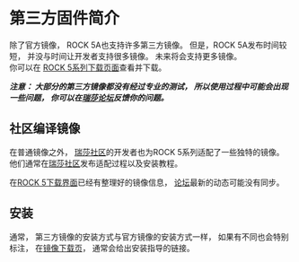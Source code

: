 ﻿---
sidebar_label: 'ROCK 5A 第三方镜像'
sidebar_position: 30
---

# 第三方固件简介

除了官方镜像， ROCK 5A也支持许多第三方镜像。 
但是，ROCK 5A发布时间较短， 并没与时间让开发者支持很多镜像。 未来将会支持更多镜像。  
你可以在 [ROCK 5系列下载页面](https://wiki.radxa.com/Rock5/downloads)查看并下载。    

***注意： 大部分的第三方镜像都没有经过专业的测试， 所以使用过程中可能会出现一些问题， 你可以在[瑞莎论坛](https://forum.radxa.com/)反馈你的问题。***

## 社区编译镜像

在普通镜像之外， [瑞莎社区](https://forum.radxa.com/)的开发者也为ROCK 5系列适配了一些独特的镜像。 
他们通常在[瑞莎社区](https://forum.radxa.com/)发布适配过程以及安装教程。  

在[ROCK 5下载界面](https://wiki.radxa.com/Rock5/downloads)已经有整理好的镜像信息， [论坛](https://forum.radxa.com/)最新的动态可能没有同步。  

## 安装

通常， 第三方镜像的安装方式与官方镜像的安装方式一样， 如果有不同也会特别标注， 在[镜像下载页](https://wiki.radxa.com/Rock5/downloads)， 通常会给出安装指导的链接。   